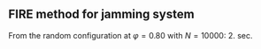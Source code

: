 ## FIRE method for jamming system
From the random configuration at $\varphi=0.80$ with $N=10000$: $2.$ sec.
